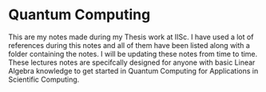 # Quantum Computing
This are my notes made during my Thesis work at IISc. I have used a lot of references during this notes and all of them have been listed along with a folder containing the notes. I will be updating these notes from time to time. These lectures notes are specifcally designed for anyone with basic Linear Algebra knowledge to get started in Quantum Computing for Applications in Scientific Computing.
